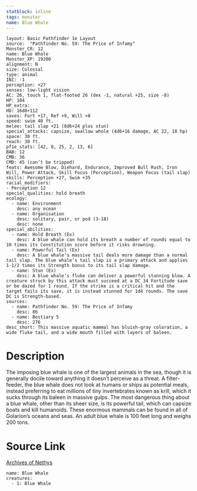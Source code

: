 ```yaml
---
statblock: inline
tags: monster
name: Blue Whale
---
```

```statblock
layout: Basic Pathfinder 1e Layout
source:  "Pathfinder No. 59: The Price of Infamy"
Monster_CR: 12
name: Blue Whale
Monster_XP: 19200
alignment: N
size: Colossal
type: animal
INI: -1
perception: +27
senses: low-light vision
AC: 26, touch 1, flat-footed 26 (dex -1, natural +25, size -8)
HP: 184
HP_extra: 
HD: 16d8+112
saves: Fort +17, Ref +9, Will +8
speed: swim 40 ft.
melee: tail slap +21 (8d6+24 plus stun)
special_attacks: capsize, swallow whole (4d6+16 damage, AC 22, 18 hp)
space: 30 ft.
reach: 30 ft.
pf1e_stats: [42, 8, 25, 2, 13, 6]
BAB: 12
CMB: 36
CMD: 45 (can’t be tripped)
feats: Awesome Blow, Diehard, Endurance, Improved Bull Rush, Iron Will, Power Attack, Skill Focus (Perception), Weapon Focus (tail slap)
skills: Perception +27, Swim +35
racial_modifiers:
- Perception 12
special_qualities: hold breath
ecology:
  - name: Environment
    desc: any ocean
  - name: Organisation
    desc: solitary, pair, or pod (3-18)
    desc: none
special_abilities:
  - name: Hold Breath (Ex)
    desc: A blue whale can hold its breath a number of rounds equal to 10 times its Constitution score before it risks drowning.
  - name: Powerful Tail (Ex)
    desc: A blue whale’s massive tail deals more damage than a normal tail slap. The blue whale’s tail slap is a primary attack and applies 1-1/2 times its Strength bonus to its tail slap damage.
  - name: Stun (Ex)
    desc: A blue whale’s fluke can deliver a powerful stunning blow. A creature struck by this attack must succeed at a DC 34 Fortitude save or be dazed for 1 round. If the strike is a critical hit and the target fails its save, it is instead stunned for 1d4 rounds. The save DC is Strength-based.
sources:
  - name: Pathfinder No. 59: The Price of Infamy
    desc: 86
  - name: Bestiary 5
    desc: 276
desc_short: This massive aquatic mammal has bluish-gray coloration, a wide fluke tail, and a wide mouth filled with layers of baleen.
```
# Description
The imposing blue whale is one of the largest animals in the sea, though it is generally docile toward anything it doesn’t perceive as a threat. A filter-feeder, the blue whale does not look at humans or ships as potential meals, instead preferring to eat millions of tiny invertebrates known as krill, which it sucks through its baleen in massive gulps. The most dangerous thing about a blue whale, other than its sheer size, is its powerful tail, which can capsize boats and kill humanoids. These enormous mammals can be found in all of Golarion’s oceans and seas. An adult blue whale is 100 feet long and weighs 200 tons.
# Source Link
[Archives of Nethys](https://aonprd.com/MonsterDisplay.aspx?ItemName=Blue%20Whale)
```encounter-table
name: Blue Whale
creatures:
  - 1: Blue Whale
```
